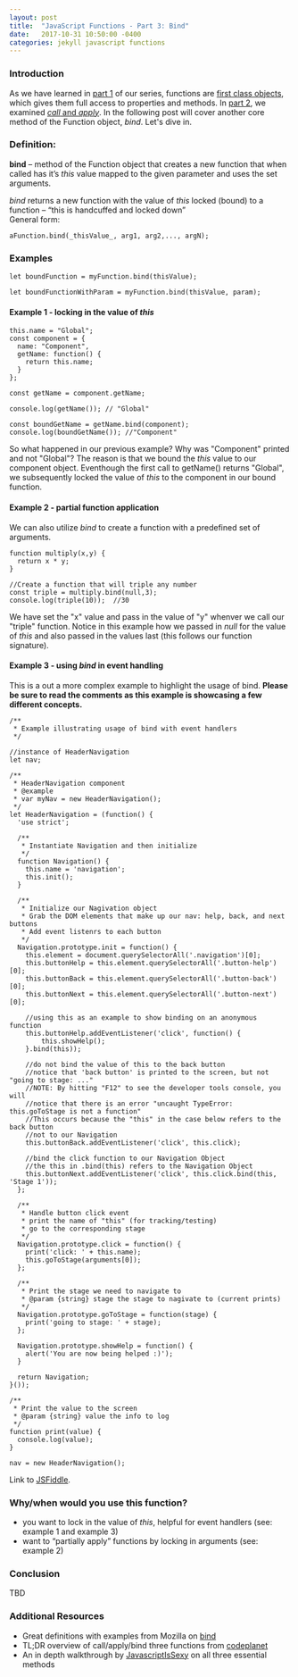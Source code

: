 ```yaml
---
layout: post
title:  "JavaScript Functions - Part 3: Bind"
date:   2017-10-31 10:50:00 -0400
categories: jekyll javascript functions
---
```


### Introduction
As we have learned in [part 1](https://ajahne.github.io/blog/jekyll/javascript/functions/2017/10/09/javascript-functions-part-1.html) of our series, functions are [first class objects](https://stackoverflow.com/questions/705173/what-is-meant-by-first-class-object), which gives them full access to properties and methods. In [part 2](https://ajahne.github.io/blog/jekyll/javascript/functions/2017/10/24/javascript-functions-part-2.html), we examined [_call_ and _apply_](https://ajahne.github.io/blog/jekyll/javascript/functions/2017/10/24/javascript-functions-part-2.html).  In the following post will cover another core method of the Function object, _bind_. Let's dive in.  

### Definition:
**bind** – method of the Function object that creates a new function that when called has it’s _this_ value mapped to the given parameter and uses the set arguments.

_bind_ returns a new function with the value of _this_ locked (bound) to a function – “this is handcuffed and locked down”  
General form:
```
aFunction.bind(_thisValue_, arg1, arg2,..., argN); 
```

### Examples
```
let boundFunction = myFunction.bind(thisValue);
```

```
let boundFunctionWithParam = myFunction.bind(thisValue, param);
```


#### Example 1 - locking in the value of _this_
```
this.name = "Global";
const component = {
  name: "Component",
  getName: function() {
    return this.name;
  }
};

const getName = component.getName;

console.log(getName()); // "Global"

const boundGetName = getName.bind(component);
console.log(boundGetName()); //"Component"
```

So what happened in our previous example? Why was "Component" printed and not "Global"?  The reason is that we bound the _this_ value to our component object.  Eventhough the first call to getName() returns "Global", we subsequently locked the value of _this_ to the component in our bound function.

#### Example 2 - partial function application
We can also utilize _bind_ to create a function with a predefined set of arguments. 
```
function multiply(x,y) {
  return x * y; 
}

//Create a function that will triple any number
const triple = multiply.bind(null,3);
console.log(triple(10));  //30
```
We have set the "x" value and pass in the value of "y" whenver we call our "triple" function.  Notice in this example how we passed in _null_ for the value of _this_ and also passed in the values last (this follows our function signature). 

#### Example 3 - using _bind_ in event handling

This is a out a more complex example to highlight the usage of bind.  **Please be sure to read the comments as this example is showcasing a few different concepts.**

```
/**
 * Example illustrating usage of bind with event handlers
 */

//instance of HeaderNavigation
let nav;

/**
 * HeaderNavigation component
 * @example
 * var myNav = new HeaderNavigation();
 */
let HeaderNavigation = (function() {
  'use strict';

  /**
   * Instantiate Navigation and then initialize
   */
  function Navigation() {
    this.name = 'navigation';
    this.init();
  }

  /**
   * Initialize our Nagivation object
   * Grab the DOM elements that make up our nav: help, back, and next buttons
   * Add event listenrs to each button
   */
  Navigation.prototype.init = function() {
    this.element = document.querySelectorAll('.navigation')[0];
    this.buttonHelp = this.element.querySelectorAll('.button-help')[0];
    this.buttonBack = this.element.querySelectorAll('.button-back')[0];
    this.buttonNext = this.element.querySelectorAll('.button-next')[0];

    //using this as an example to show binding on an anonymous function
    this.buttonHelp.addEventListener('click', function() {
        this.showHelp();            
    }.bind(this));

    //do not bind the value of this to the back button
    //notice that 'back button' is printed to the screen, but not "going to stage: ..."
    //NOTE: By hitting "F12" to see the developer tools console, you will
    //notice that there is an error "uncaught TypeError: this.goToStage is not a function"
    //This occurs because the "this" in the case below refers to the back button
    //not to our Navigation
    this.buttonBack.addEventListener('click', this.click);

    //bind the click function to our Navigation Object
    //the this in .bind(this) refers to the Navigation Object
    this.buttonNext.addEventListener('click', this.click.bind(this, 'Stage 1'));
  };

  /**
   * Handle button click event
   * print the name of "this" (for tracking/testing)
   * go to the corresponding stage
   */
  Navigation.prototype.click = function() {
    print('click: ' + this.name);
    this.goToStage(arguments[0]);
  };

  /**
   * Print the stage we need to navigate to
   * @param {string} stage the stage to nagivate to (current prints)
   */
  Navigation.prototype.goToStage = function(stage) {
    print('going to stage: ' + stage);
  };

  Navigation.prototype.showHelp = function() {
  	alert('You are now being helped :)');
  }

  return Navigation;
}());

/**
 * Print the value to the screen
 * @param {string} value the info to log 
 */
function print(value) {
  console.log(value);
}

nav = new HeaderNavigation();
```
Link to [JSFiddle](https://jsfiddle.net/f5vs5jug/11/).


### Why/when would you use this function?
  - you want to lock in the value of _this_, helpful for event handlers (see: example 1 and example 3)
  - want to “partially apply” functions by locking in arguments (see: example 2)

### Conclusion
TBD

### Additional Resources
- Great definitions with examples from Mozilla on [bind](https://developer.mozilla.org/en-US/docs/Web/JavaScript/Reference/Global_Objects/Function/bind)
- TL;DR overview of call/apply/bind three functions from [codeplanet](https://codeplanet.io/javascript-apply-vs-call-vs-bind)
- An in depth walkthrough by [JavascriptIsSexy](http://javascriptissexy.com/javascript-apply-call-and-bind-methods-are-essential-for-javascript-professionals/) on all three essential methods
